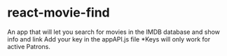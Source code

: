# react-movie-find
An app that will let you search for movies in the IMDB database and show info and link
Add your key in the appAPI.js file
*Keys will only work for active Patrons.

